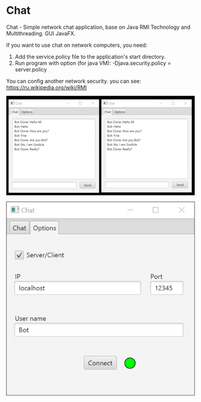 # Chat
Chat - Simple network chat application, base on Java RMI Technology and Multithreading. GUI JavaFX.

If you want to use chat on network computers, you need:
1. Add the service.policy file to the application's start directory.
2. Run program with option (for java VM): -Djava.security.policy = server.policy

You can config another network security. you can see:
https://ru.wikipedia.org/wiki/RMI

![Main Window](https://github.com/avedensky/chat/raw/master/img/Chat2Chat.png)

![Options Window](https://github.com/avedensky/chat/raw/master/img/ChatOptions.png)
